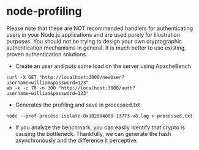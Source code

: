 # node-profiling

Please note that these are NOT recommended handlers for authenticating users in your Node.js applications and are used purely for illustration purposes. You should not be trying to design your own cryptographic authentication mechanisms in general. It is much better to use existing, proven authentication solutions.

* Create an user and puts some load on the server using ApacheBench
```
curl -X GET "http://localhost:3000/newUser?username=william&password=123"
ab -k -c 78 -n 300 "http://localhost:3000/auth?username=william&password=123"
```

* Generates the profiling and save in processed.txt
```
node --prof-process isolate-0x102884000-13773-v8.log > processed.txt
```
* If you analyze the benchmark, you can easily identify that crypto is causing the bottleneck. Thankfully, we can generate the hash asynchronously and the difference it perceptive.

